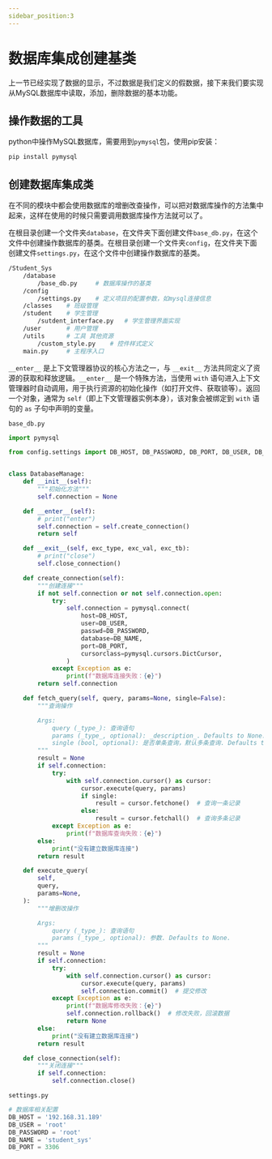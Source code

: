 ```yaml
---
sidebar_position:3
---
```


# 数据库集成创建基类

上一节已经实现了数据的显示，不过数据是我们定义的假数据，接下来我们要实现从MySQL数据库中读取，添加，删除数据的基本功能。

## 操作数据的工具

python中操作MySQL数据库，需要用到`pymysql`包，使用pip安装：

```bash
pip install pymysql
```

## 创建数据库集成类

在不同的模块中都会使用数据库的增删改查操作，可以把对数据库操作的方法集中起来，这样在使用的时候只需要调用数据库操作方法就可以了。

在根目录创建一个文件夹`database`，在文件夹下面创建文件`base_db.py`，在这个文件中创建操作数据库的基类。在根目录创建一个文件夹`config`，在文件夹下面创建文件`settings.py`，在这个文件中创建操作数据库的基类。

```bash
/Student_Sys
	/database
		/base_db.py		# 数据库操作的基类
	/config
		/settings.py	# 定义项目的配置参数，如mysql连接信息
	/classes	# 班级管理
	/student	# 学生管理
		/sutdent_interface.py	# 学生管理界面实现
	/user		# 用户管理
	/utils		# 工具 其他资源
		/custom_style.py	# 控件样式定义
	main.py		# 主程序入口
```

`__enter__` 是上下文管理器协议的核心方法之一，与 `__exit__` 方法共同定义了资源的获取和释放逻辑。`__enter__` 是一个特殊方法，当使用 `with` 语句进入上下文管理器时自动调用，用于执行资源的初始化操作（如打开文件、获取锁等）。返回一个对象，通常为 `self`（即上下文管理器实例本身），该对象会被绑定到 `with` 语句的 `as` 子句中声明的变量。

`base_db.py`

```python
import pymysql

from config.settings import DB_HOST, DB_PASSWORD, DB_PORT, DB_USER, DB_NAME


class DatabaseManage:
    def __init__(self):
        """初始化方法"""
        self.connection = None

    def __enter__(self):
        # print("enter")
        self.connection = self.create_connection()
        return self

    def __exit__(self, exc_type, exc_val, exc_tb):
        # print("close")
        self.close_connection()

    def create_connection(self):
        """创建连接"""
        if not self.connection or not self.connection.open:
            try:
                self.connection = pymysql.connect(
                    host=DB_HOST,
                    user=DB_USER,
                    passwd=DB_PASSWORD,
                    database=DB_NAME,
                    port=DB_PORT,
                    cursorclass=pymysql.cursors.DictCursor,
                )
            except Exception as e:
                print(f"数据库连接失败：{e}")
        return self.connection

    def fetch_query(self, query, params=None, single=False):
        """查询操作

        Args:
            query (_type_): 查询语句
            params (_type_, optional): _description_. Defaults to None.
            single (bool, optional): 是否单条查询，默认多条查询. Defaults to False.
        """
        result = None
        if self.connection:
            try:
                with self.connection.cursor() as cursor:
                    cursor.execute(query, params)
                    if single:
                        result = cursor.fetchone()  # 查询一条记录
                    else:
                        result = cursor.fetchall()  # 查询多条记录
            except Exception as e:
                print(f"数据库查询失败：{e}")
        else:
            print("没有建立数据库连接")
        return result

    def execute_query(
        self,
        query,
        params=None,
    ):
        """增删改操作

        Args:
            query (_type_): 查询语句
            params (_type_, optional): 参数. Defaults to None.
        """
        result = None
        if self.connection:
            try:
                with self.connection.cursor() as cursor:
                    cursor.execute(query, params)
                    self.connection.commit()  # 提交修改
            except Exception as e:
                print(f"数据库修改失败：{e}")
                self.connection.rollback()  # 修改失败，回滚数据
                return None
        else:
            print("没有建立数据库连接")
        return result

    def close_connection(self):
        """关闭连接"""
        if self.connection:
            self.connection.close()

```

`settings.py`

```python
# 数据库相关配置
DB_HOST = '192.168.31.189'
DB_USER = 'root'
DB_PASSWORD = 'root'
DB_NAME = 'student_sys'
DB_PORT = 3306
```

